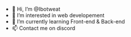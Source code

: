 - 👋 Hi, I’m @Ibotweat
- 👀 I’m interested in web developement
- 🌱 I’m currently learning Front-end & Back-end
- 📫 Contact me on discord

<!---
Ibotweat/Ibotweat is a ✨ special ✨ repository because its `README.md` (this file) appears on your GitHub profile.
You can click the Preview link to take a look at your changes.
--->
